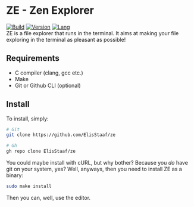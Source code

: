 # ZE - Zen Explorer
[![Build](https://img.shields.io/badge/Build%20(Fedora)-passing-2a7fd5?logo=fedora&logoColor=2a7fd5)](https://github.com/ElisStaaf/ze)
[![Version](https://img.shields.io/badge/Version-1.0.0-brightgreen)](https://github.com/ElisStaaf/ze)
[![Lang](https://img.shields.io/badge/Lang-C-lightgrey?logo=c)](https://github.com/ElisStaaf/ze)  
ZE is a file explorer that runs in the terminal. It aims at making your file exploring in the terminal as pleasant as possible!

Requirements
------------
* C compiler (clang, gcc etc.)
* Make
* Git or Github CLI (optional)

Install
-------
To install, simply:
```bash
# Git
git clone https://github.com/ElisStaaf/ze

# Gh
gh repo clone ElisStaaf/ze
```
You could maybe install with cURL, but why bother? Because you *do* have git on your system, yes? Well, anyways, then you need to
install ZE as a binary:
```bash
sudo make install
```
Then you can, well, use the editor.
